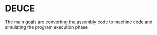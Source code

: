 # DEUCE
The main goals are converting the assembly code to machine code and simulating the program execution phase
